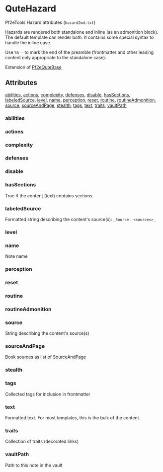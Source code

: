 # QuteHazard

Pf2eTools Hazard attributes (`hazard2md.txt`)

Hazards are rendered both standalone and inline (as an admonition block). The default template can render both. It contains some special syntax to handle the inline case.

Use `%%--` to mark the end of the preamble (frontmatter and other leading content only appropriate to the standalone case).

Extension of [Pf2eQuteBase](Pf2eQuteBase.md)

## Attributes

[abilities](#abilities), [actions](#actions), [complexity](#complexity), [defenses](#defenses), [disable](#disable), [hasSections](#hassections), [labeledSource](#labeledsource), [level](#level), [name](#name), [perception](#perception), [reset](#reset), [routine](#routine), [routineAdmonition](#routineadmonition), [source](#source), [sourceAndPage](#sourceandpage), [stealth](#stealth), [tags](#tags), [text](#text), [traits](#traits), [vaultPath](#vaultpath)


### abilities


### actions


### complexity


### defenses


### disable


### hasSections

True if the content (text) contains sections

### labeledSource

Formatted string describing the content's source(s): `_Source: <sources>_`

### level


### name

Note name

### perception


### reset


### routine


### routineAdmonition


### source

String describing the content's source(s)

### sourceAndPage

Book sources as list of [SourceAndPage](../SourceAndPage.md)

### stealth


### tags

Collected tags for inclusion in frontmatter

### text

Formatted text. For most templates, this is the bulk of the content.

### traits

Collection of traits (decorated links)

### vaultPath

Path to this note in the vault
